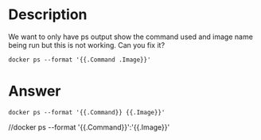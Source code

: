 # Description

We want to only have ps output show the command used and image name being run but this is not working.
Can you fix it?

    docker ps --format '{{.Command .Image}}'

# Answer

    docker ps --format '{{.Command}} {{.Image}}'

//docker ps --format '{{.Command}}':'{{.Image}}'
